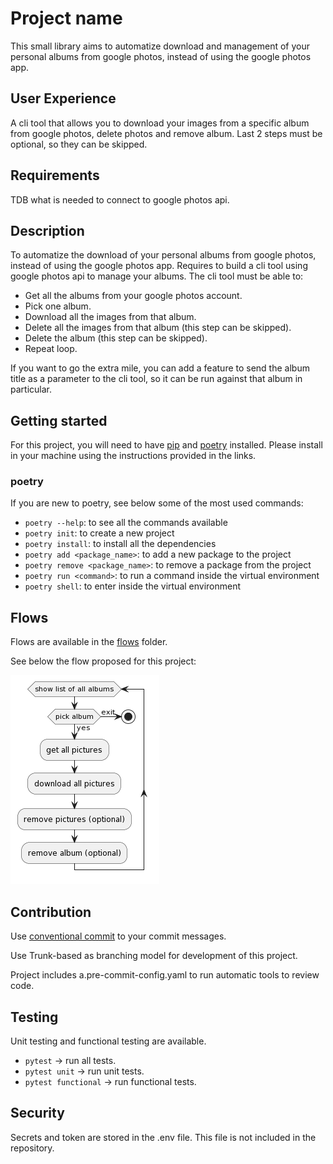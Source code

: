 # Project name

This small library aims to automatize download and management of your personal
albums from google photos, instead of using the google photos app.

## User Experience

A cli tool that allows you to download your images from a specific album from
google photos, delete photos and remove album. Last 2 steps must be optional, so
they can be skipped.

## Requirements

TDB what is needed to connect to google photos api.

## Description

To automatize the download of your personal albums from google photos, instead
of using the google photos app. Requires to build a cli tool using google photos
api to manage your albums. The cli tool must be able to:

- Get all the albums from your google photos account.
- Pick one album.
- Download all the images from that album.
- Delete all the images from that album (this step can be skipped).
- Delete the album (this step can be skipped).
- Repeat loop.

If you want to go the extra mile, you can add a feature to
send the album title as a parameter to the cli tool, so it can be run against
that album in particular.

## Getting started

For this project, you will need to have [pip](https://pip.pypa.io/en/stable/)
and [poetry](https://python-poetry.org/) installed. Please install in your
machine using the instructions provided in the links.

### poetry

If you are new to poetry, see below some of the most used commands:

- `poetry --help`: to see all the commands available
- `poetry init`: to create a new project
- `poetry install`: to install all the dependencies
- `poetry add <package_name>`: to add a new package to the project
- `poetry remove <package_name>`: to remove a package from the project
- `poetry run <command>`: to run a command inside the virtual environment
- `poetry shell`: to enter inside the virtual environment

## Flows

Flows are available in the [flows](./flows) folder.

See below the flow proposed for this project:

![flows](./flows/flow_v1.png)

## Contribution

Use [conventional commit](https://www.conventionalcommits.org/en/v1.0.0/) to
your commit messages.

Use Trunk-based as branching model for development of this project.

Project includes a.pre-commit-config.yaml to run automatic tools to review code.

## Testing

Unit testing and functional testing are available.

- `pytest` -> run all tests.
- `pytest unit` -> run unit tests.
- `pytest functional` -> run functional tests.

## Security

Secrets and token are stored in the .env file. This file is not included in the
repository.
